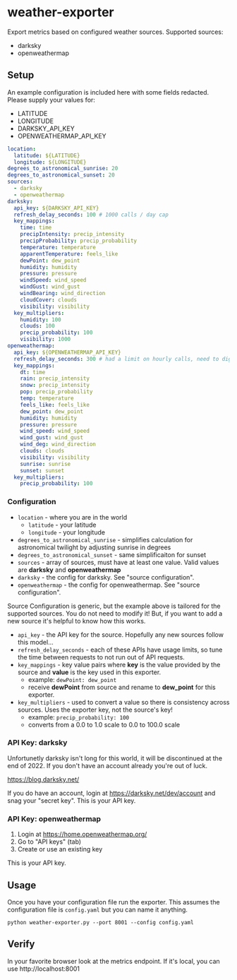 # weather-exporter

Export metrics based on configured weather sources.  Supported sources:
* darksky
* openweathermap

## Setup

An example configuration is included here with some fields redacted.  Please supply your values for:
* LATITUDE
* LONGITUDE
* DARKSKY_API_KEY
* OPENWEATHERMAP_API_KEY

```yaml
location:
  latitude: ${LATITUDE}
  longitude: ${LONGITUDE}
degrees_to_astronomical_sunrise: 20
degrees_to_astronomical_sunset: 20
sources:
  - darksky
  - openweathermap
darksky:
  api_key: ${DARKSKY_API_KEY}
  refresh_delay_seconds: 100 # 1000 calls / day cap
  key_mappings:
    time: time
    precipIntensity: precip_intensity
    precipProbability: precip_probability
    temperature: temperature
    apparentTemperature: feels_like
    dewPoint: dew_point
    humidity: humidity
    pressure: pressure
    windSpeed: wind_speed
    windGust: wind_gust
    windBearing: wind_direction
    cloudCover: clouds
    visibility: visibility
  key_multipliers:
    humidity: 100
    clouds: 100
    precip_probability: 100
    visibility: 1000
openweathermap:
  api_key: ${OPENWEATHERMAP_API_KEY}
  refresh_delay_seconds: 300 # had a limit on hourly calls, need to dig up the reference
  key_mappings:
    dt: time
    rain: precip_intensity
    snow: precip_intensity
    pop: precip_probability
    temp: temperature
    feels_like: feels_like
    dew_point: dew_point
    humidity: humidity
    pressure: pressure
    wind_speed: wind_speed
    wind_gust: wind_gust
    wind_deg: wind_direction
    clouds: clouds
    visibility: visibility
    sunrise: sunrise
    sunset: sunset
  key_multipliers:
    precip_probability: 100
```

### Configuration

* `location` - where you are in the world
  * `latitude` - your latitude
  * `longitude` - your longitude
* `degrees_to_astronomical_sunrise` - simplifies calculation for astronomical twilight by adjusting sunrise in degrees
* `degrees_to_astronomical_sunset` - same simplificaiton for sunset
* `sources` - array of sources, must have at least one value.  Valid values are **darksky** and **openweathermap**
* `darksky` - the config for darksky.  See "source configuration".
* `openweathermap` - the config for openweathermap.  See "source configuration".

Source Configuration is generic, but the example above is tailored for the supported sources.  You do not need to modify it!  But, if you want to add a new source it's helpful to know how this works.
* `api_key` - the API key for the source.  Hopefully any new sources follow this model...
* `refresh_delay_seconds` - each of these APIs have usage limits, so tune the time between requests to not run out of API requests.
* `key_mappings` - key value pairs where **key** is the value provided by the source and **value** is the key used in this exporter.
  * example: `dewPoint: dew_point`
  * receive **dewPoint** from source and rename to **dew_point** for this exporter.
* `key_multipliers` - used to convert a value so there is consistency across sources.  Uses the exporter key, not the source's key!
  * example: `precip_probability: 100`
  * converts from a 0.0 to 1.0 scale to 0.0 to 100.0 scale

### API Key: darksky

Unfortunetly darksky isn't long for this world, it will be discontinued at the end of 2022.  If you don't have an account already you're out of luck.

https://blog.darksky.net/

If you do have an account, login at https://darksky.net/dev/account and snag your "secret key".  This is your API key.

### API Key: openweathermap

1. Login at https://home.openweathermap.org/ 
1. Go to "API keys" (tab)
1. Create or use an existing key

This is your API key.

## Usage

Once you have your configuration file run the exporter.  This assumes the configuration file is `config.yaml` but you can name it anything.

```shell
python weather-exporter.py --port 8001 --config config.yaml
```
## Verify

In your favorite browser look at the metrics endpoint.  If it's local, you can use http://localhost:8001
